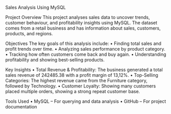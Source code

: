Sales Analysis Using MySQL

Project Overview
This project analyses sales data to uncover trends, customer behaviour, and profitability insights using MySQL. The dataset comes from a retail business and has information about sales, customers, products, and regions.

Objectives
The key goals of this analysis include:
•	Finding total sales and profit trends over time.
•	Analyzing sales performance by product category.
•	Tracking how often customers come back and buy again.
•	Understanding profitability and showing best-selling products.

Key Insights
•	Total Revenue & Profitability: The business generated a total sales revenue of 242485.38 with a profit margin of 13,12%.
•	Top-Selling Categories: The highest revenue came from the Furniture category, followed by Technology.
•	Customer Loyalty: Showing many customers placed multiple orders, showing a strong repeat customer base.

 Tools Used
•	MySQL – For querying and data analysis
•	GitHub – For project documentation

